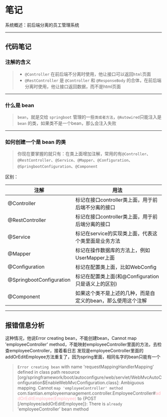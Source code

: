 # 笔记
系统概述：前后端分离的员工管理系统

---

## 代码笔记

### 注解的含义

> - `@Controller` 在前后端不分离时使用，他让接口可以返回`html`页面
> - `@RestController` 是 `@Controller` 和 `@ResponseBody` 的合体，在前后端分离时使用，他让接口返回数据，而不是html页面

---

### 什么是 bean

> `bean`，就是交给 `springboot` 管理的一些`类或者方法`，`@Autowired`只能注入是 `bean` 的类，如果类不是一个bean，那么会注入失败

---

### 如何创建一个是 bean 的类

> 你现在要掌握的就只有：在类上面增加注解，常用的有`@Controller`、`@RestController`、`@Service`、`@Mapper`、`@Configuration`、`@SpringbootConfiguration`、`@Component`

区别：

| 注解                       | 用法                                |
|--------------------------|-----------------------------------|
| @Controller              | 标记在接口controller类上面，用于前后端不分离的接口    |
| @RestController          | 标记在接口controller类上面，用于前后端分离的接口     |
| @Service                 | 标记在service的实现类上面，代表这个类里面是业务方法     |
| @Mapper                  | 标记在操作数据库的方法上，例如UserMapper上面       |
| @Configuration           | 标记在配置类上面，比如WebConfig              |
| @SpringbootConfiguration | 标记在配置类上面(和@Configuration只是语义上的区别) |
| @Component               | 如果这个类不是上述的几种，而是自定义的bean，那么使用这个注解  |

---

## 报错信息分析

这种情况，他说Error creating bean，不能创建bean，Cannot map 'employeeController' method，不能映射employeeController里面的方法，去检查employeeController，接着看日志
发现是employeeController里面的addOrEditEmployee方法重复了，因为spring里面，相同名字的bean只能有一个
> `Error creating bean` with name 'requestMappingHandlerMapping' defined in class path resource [org/springframework/boot/autoconfigure/web/servlet/WebMvcAutoConfiguration$EnableWebMvcConfiguration.class]: Ambiguous mapping. Cannot `map 'employeeController' method`
com.tiantian.employeemanagement.controller.EmployeeController#<font color="lightPink">addOrEditEmployee(Employee)</font>
to {POST [/employee/addOrEditEmployee]}: There is `already` 'employeeController' bean method
